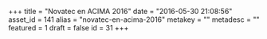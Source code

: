 +++
title = "Novatec en ACIMA 2016"
date = "2016-05-30 21:08:56"
asset_id = 141
alias = "novatec-en-acima-2016"
metakey = ""
metadesc = ""
featured = 1
draft = false
id = 31
+++

<!--more-->